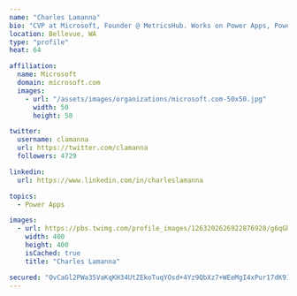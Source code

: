 ```yaml
---
name: "Charles Lamanna"
bio: "CVP at Microsoft, Founder @ MetricsHub. Works on Power Apps, Power Automate, Power Virtual Agent, Common Data Service and Dynamics 365."
location: Bellevue, WA
type: "profile"
heat: 64

affiliation:
  name: Microsoft
  domain: microsoft.com
  images:
    - url: "/assets/images/organizations/microsoft.com-50x50.jpg"
      width: 50
      height: 50

twitter:
  username: clamanna
  url: https://twitter.com/clamanna
  followers: 4729

linkedin:
  url: https://www.linkedin.com/in/charleslamanna

topics:
  - Power Apps

images:
  - url: https://pbs.twimg.com/profile_images/1263202626922876928/g6qGbHZ-_400x400.jpg
    width: 400
    height: 400
    isCached: true
    title: "Charles Lamanna"

secured: "OvCaGl2PWa35VaKqKH34UtZEkoTuqYOsd+4Yz9QbXz7+WEeMgI4xPur17dK918lmdqYYmicRsSsmAUVuNnkz1jCU56TLM2m+dH/IwT5kooF0QgjsDqx/pZQKdfeor2KCFkM/QbTfLIp3D+tvbjU3JAxB8//hjmM+5xYm4KqncWD39BQeVg2AmG5IIsTl/5EXAWzQ3/acfzd7zoe0rGWchnLK4Tmh18AxRQpKBn5zXb4l7jkF5PybQk7CCX6FL23fVAcRBW6w+SSf+cKMNWRhWiWC+32Ejkh91RxR+w6a1iAMqw09W5GDcY1iUpuHH2LTTLTuBV7VPfPdX4WC60cbX4keQw1GLWBiR7L7Xku6U0r0ZdeFg0B/pxb1c7fZYf70G1ZOi907T6ns5xdrUmew113gLe8CjmX16gu/bFloZaQ=;VIdJ0cOu4QJYHSS+K6jBcQ=="
---
```


